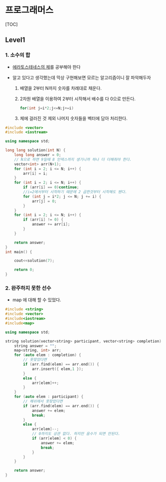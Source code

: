 # 프로그래머스

[TOC]



## Level1

### 1. 소수의 합

- [에라토스테네스의 체](https://marobiana.tistory.com/91)를 공부해야 한다

- 알고 있다고 생각했는데 막상 구현해보면 모르는 알고리즘이니 잘 파악해두자
  1. 배열을 2부터 N까지 숫자를 차례대로 채운다.

  2. 2차원 배열을 이용하여 2부터 시작해서 배수를 다 0으로 만든다.

     ```c++
     for(int j=i*2;j<=N;j+=i)
     ```

  3. 체에 걸러진 것 제외 나머지 숫자들을 벡터에 담아 처리한다.

```c++
#include <vector>
#include <iostream>

using namespace std;

long long solution(int N) {
	long long answer = 0;
    // N으로 하면 9일때 8 인덱스까지 생기니까 하나 더 더해줘야 한다.
	vector<int> arr(N+1);
	for (int i = 2; i <= N; i++) {
		arr[i] = i;
	}
	for (int i = 2; i <= N; i++) {
		if (arr[i] == 0)continue;
        //i=2에서부터 시작하기 때문에 2 곱한것부터 시작해도 됀다.
		for (int j = i*2; j <= N; j += i) {
			arr[j] = 0;
		}
	}
	for (int i = 2; i <= N; i++) {
		if (arr[i] != 0) {
			answer += arr[i];
		}
	}

	return answer;
}
int main() {

	cout<<solution(7);

	return 0;
}
```

### 2. 완주하지 못한 선수

- map 에 대해 할 수 있었다.

```c++
#include <string>
#include <vector>
#include<iostream>
#include<map>

using namespace std;

string solution(vector<string> participant, vector<string> completion) {
	string answer = "";
	map<string, int> arr;
	for (auto elem : completion) {
        // 못찾았다면
		if (arr.find(elem) == arr.end()) {
			arr.insert({ elem,1 });
		}
		else {
			arr[elem]++;
		}
	}
	for (auto elem : participant) {
        // 해쉬에서 못찾았다면
		if (arr.find(elem) == arr.end()) {
			answer += elem;
			break;
		}
		else {
			arr[elem]--;
            // 0까지도 상관 없다. 하지만 음수가 되면 안된다.
			if (arr[elem] < 0) {
				answer += elem;
				break;
			}
		}
	}

	return answer;
}
```


